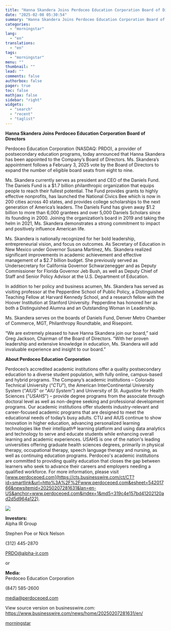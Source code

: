 ```yaml
---
title: "Hanna Skandera Joins Perdoceo Education Corporation Board of Directors"
date: "2025-02-08 05:30:54"
summary: "Hanna Skandera Joins Perdoceo Education Corporation Board of Directors Perdoceo Education Corporation (NASDAQ: PRDO), a provider of postsecondary education programs, today announced that Hanna Skandera has been appointed to the Company’s Board of Directors. Ms. Skandera’s appointment follows a February 3, 2025 vote by the Board of Directors to expand..."
categories:
  - "morningstar"
lang:
  - "en"
translations:
  - "en"
tags:
  - "morningstar"
menu: ""
thumbnail: ""
lead: ""
comments: false
authorbox: false
pager: true
toc: false
mathjax: false
sidebar: "right"
widgets:
  - "search"
  - "recent"
  - "taglist"
---
```


**Hanna Skandera Joins Perdoceo Education Corporation Board of Directors**

Perdoceo Education Corporation (NASDAQ: PRDO), a provider of postsecondary education programs, today announced that Hanna Skandera has been appointed to the Company’s Board of Directors. Ms. Skandera’s appointment follows a February 3, 2025 vote by the Board of Directors to expand the number of eligible board seats from eight to nine.

Ms. Skandera currently serves as president and CEO of the Daniels Fund. The Daniels Fund is a $1.7 billion philanthropic organization that equips people to reach their fullest potential. The Fund provides grants to highly effective nonprofits, has launched the National Civics Bee which is now in 200 cities across 40 states, and provides college scholarships to the next generation of America’s leaders. The Daniels Fund has given away $1.2 billion to more than 6,000 grantees and over 5,000 Daniels Scholars since its founding in 2000. Joining the organization’s board in 2019 and taking the helm in 2021, Ms. Skandera demonstrates a strong commitment to impact and positively influence American life.

Ms. Skandera is nationally recognized for her bold leadership, entrepreneurial vision, and focus on outcomes. As Secretary of Education in New Mexico under Governor Susana Martinez, Ms. Skandera realized significant improvements in academic achievement and effective management of a $2.7 billion budget. She previously served as Undersecretary for California Governor Schwarzenegger and as Deputy Commissioner for Florida Governor Jeb Bush, as well as Deputy Chief of Staff and Senior Policy Advisor at the U.S. Department of Education.

In addition to her policy and business acumen, Ms. Skandera has served as visiting professor at the Pepperdine School of Public Policy, a Distinguished Teaching Fellow at Harvard Kennedy School, and a research fellow with the Hoover Institution at Stanford University. Pepperdine has honored her as both a Distinguished Alumna and an Outstanding Woman in Leadership.

Ms. Skandera serves on the boards of Daniels Fund, Denver Metro Chamber of Commerce, MGT, Philanthropy Roundtable, and Risepoint.

“We are extremely pleased to have Hanna Skandera join our board,” said Greg Jackson, Chairman of the Board of Directors. “With her proven leadership and extensive knowledge in education, Ms. Skandera will add invaluable experience and insight to our board.”

**About Perdoceo Education Corporation**

Perdoceo’s accredited academic institutions offer a quality postsecondary education to a diverse student population, with fully online, campus-based and hybrid programs. The Company’s academic institutions – Colorado Technical University (“*CTU*”), the American InterContinental University System (“*AIUS*” or “*AIU System*”) and University of St. Augustine for Health Sciences ("*USAHS*") – provide degree programs from the associate through doctoral level as well as non-degree seeking and professional development programs. Our academic institutions offer students industry-relevant and career-focused academic programs that are designed to meet the educational needs of today’s busy adults. CTU and AIUS continue to show innovation in higher education, advancing personalized learning technologies like their intellipath® learning platform and using data analytics and technology to serve and educate students while enhancing overall learning and academic experiences. USAHS is one of the nation's leading universities offering graduate health sciences degrees, primarily in physical therapy, occupational therapy, speech language therapy and nursing, as well as continuing education programs. Perdoceo's academic institutions are committed to providing quality education that closes the gap between learners who seek to advance their careers and employers needing a qualified workforce. For more information, please visit [www.perdoceoed.com](https://cts.businesswire.com/ct/CT?id=smartlink&url=http%3A%2F%2Fwww.perdoceoed.com&esheet=54201766&newsitemid=20250207281631&lan=en-US&anchor=www.perdoceoed.com&index=1&md5=319c4e157bd41202120ad2d5d964a122).

 ![](https://cts.businesswire.com/ct/CT?id=bwnews&sty=20250207281631r1&sid=mstr3&distro=nx&lang=en)

**Investors:**  
Alpha IR Group
  
Stephen Poe or Nick Nelson
  
(312) 445-2870
  
[PRDO@alpha-ir.com](mailto:PRDO@alpha-ir.com)

or

**Media:**  
Perdoceo Education Corporation
  
(847) 585-2600
  
[media@perdoceoed.com](mailto:media@perdoceoed.com)

View source version on businesswire.com: <https://www.businesswire.com/news/home/20250207281631/en/>

[morningstar](https://www.morningstar.com/news/business-wire/20250207281631/hanna-skandera-joins-perdoceo-education-corporation-board-of-directors)
